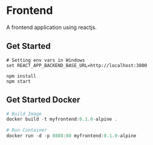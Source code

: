 # Frontend
A frontend application using reactjs.

## Get Started

```
# Setting env vars in Windows
set REACT_APP_BACKEND_BASE_URL=http://localhost:3800

npm install
npm start
```

## Get Started Docker

``` powershell
# Build Image
docker build -t myfrontend:0.1.0-alpine .

# Run Container
docker run -d -p 8888:80 myfrontend:0.1.0-alpine
```